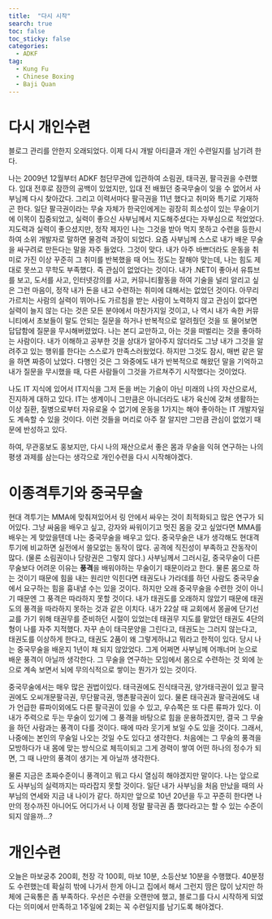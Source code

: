 ```yaml
---
title:  "다시 시작"
search: true
toc: false
toc_sticky: false
categories: 
  - ADKF
tag:
  - Kung Fu
  - Chinese Boxing
  - Baji Quan
---
```


# 다시 개인수련

블로그 관리를 안한지 오래되었다. 이제 다시 개발 아티클과 개인 수련일지를 남기려 한다.

나는 2009년 12월부터 ADKF 첨단무관에 입관하여 소림권, 태극권, 팔극권을 수련했다.
입대 전후로 잠깐의 공백이 있었지만, 입대 전 배웠던 중국무술이 잊을 수 없어서 사부님께 다시 찾아갔다.
그리고 이력서마다 팔극권을 11년 했다고 취미와 특기로 기재하곤 한다.
일단 팔극권이라는 무술 자체가 한국인에게는 굉장히 희소성이 있는 무술이기에 이목이 집중되었고, 실력이 좋으신 사부님께서 지도해주셨다는 자부심으로 적었었다.
지도력과 실력이 좋으셨지만, 정작 제자인 나는 그것을 받아 먹지 못하고 수련을 등한시하여 소위 개발자로 말하면 물경력 과장이 되었다.
요즘 사부님께 스스로 내가 배운 무술을 싸구려로 만든다는 말을 자주 들었다.
그것이 맞다. 내가 아주 바쁘더라도 운동을 취미로 가진 이상 꾸준히 그 취미를 반복했을 때 어느 정도는 잘해야 맞는데, 나는 힘도 제대로 못쓰고 무학도 부족했다.
즉 관심이 없었다는 것이다.
내가 .NET이 좋아서 유튜브를 보고, 도서를 사고, 인터넷강의를 사고, 커뮤니티활동을 하여 기술을 널리 알리고 싶은 그런 마음이, 정작 내가 돈을 내고 수련하는 취미에 대해서는 없었던 것이다.
아무리 가르치는 사람의 실력이 뛰어나도 가르침을 받는 사람이 노력하지 않고 관심이 없다면 실력이 늘지 않는 다는 것은 모든 분야에서 마찬가지일 것이고, 나 역시 내가 속한 커뮤니티에서 초보들이 말도 안되는 질문을 하거나 반복적으로 알려줬던 것을 또 물어보면 답답함에 질문을 무시해버렸었다.
나는 본디 교만하고, 아는 것을 떠벌리는 것을 좋아하는 사람이다.
내가 이해하고 공부한 것을 상대가 알아주지 않더라도 그냥 내가 그것을 알려주고 있는 행위를 한다는 스스로가 만족스러웠었다.
하지만 그것도 잠시, 매번 같은 말을 하면 짜증이 났었다.
다행인 것은 그 와중에도 내가 반복적으로 해왔던 말을 기억하고 내가 질문을 무시했을 때, 다른 사람들이 그것을 가르쳐주기 시작했다는 것이었다.

나도 IT 지식에 있어서 IT지식을 그저 돈을 버는 기술이 아닌 미래의 나의 자산으로서, 진지하게 대하고 있다.
IT는 생계이니 그만큼은 아니더라도 내가 육신에 갖쳐 생활하는 이상 질환, 질병으로부터 자유로울 수 없기에 운동을 1가지는 해야 좋아하는 IT 개발자일도 계속할 수 있을 것이다.
이런 것들을 머리로 아주 잘 알지만 그만큼 관심이 없었기 때문에 반성하고 있다.

하여, 무관홍보도 홍보지만, 다시 나의 재산으로서 좋은 몸과 무술을 익혀 연구하는 나의 평생 과제를 삼는다는 생각으로 개인수련을 다시 시작해야겠다.

# 이종격투기와 중국무술

현대 격투기는 MMA에 맞춰져있어서 링 안에서 싸우는 것이 최적화되고 많은 연구가 되어있다.
그냥 싸움을 배우고 싶고, 강자와 싸워이기고 멋진 몸을 갖고 싶었다면 MMA를 배우는 게 맞았을텐데 나는 중국무술을 배우고 있다.
중국무술은 내가 생각해도 현대격투기에 비교하면 실전에서 쓸모없는 동작이 많다.
공격에 직진성이 부족하고 잔동작이 많다. (물론 소림권이나 당랑권은 그렇지 않다.)
사부님께서 그러시길, 중국무술이 다른 무술보다 어려운 이유는 **풍격**을 배워야하는 무술이기 때문이라고 한다.
물론 몸으로 하는 것이기 때문에 힘을 내는 원리만 익힌다면 태권도나 가라데를 하던 사람도 중국무술에서 요구하는 힘을 흉내낼 수는 있을 것이다.
하지만 오래 중국무술을 수련한 것이 아니기 때문엔 그 풍격은 따라하지 못할 것이다.
내가 태권도를 오래하지 않았기 때문에 태권도의 풍격을 따라하지 못하는 것과 같은 이치다.
내가 22살 때 교회에서 몽골에 단기선교를 가기 위해 태권무를 준비하던 시절이 있었는데 태권무 지도를 맡았던 태권도 4단의 형이 나를 자주 지적했다.
자꾸 손이 태극문양을 그린다고, 태권도는 그러지 않는다고, 태권도를 이상하게 한다고, 태권도 2품이 왜 그렇게하냐고 뭐라고 한적이 있다.
당시 나는 중국무술을 배운지 1년이 채 되지 않았었다.
그게 어쩌면 사부님께 어깨너머 눈으로 배운 풍격이 아닐까 생각한다.
그 무술을 연구하는 모임에서 몸으로 수련하는 것 외에 눈으로 계속 보면서 뇌에 무의식적으로 쌓이는 뭔가가 있는 것이다.

중국무술에서는 매우 많은 권법이있다. 태극권에도 진식태극권, 양가태극권이 있고 팔극권에도 오씨개문팔극권, 무단팔극권, 맹촌팔극권이 있다.
물론 태극권과 팔극권에도 내가 언급한 류파이외에도 다른 팔극권이 있을 수 있고, 우슈쪽은 또 다른 류파가 있다.
이 내가 주력으로 두는 무술이 있기에 그 풍격을 바탕으로 힘을 운용하겠지만, 결국 그 무술을 하던 사람과는 풍격이 다를 것이다.
때에 따라 웃기게 보일 수도 있을 것이다.
그래서, 나중에는 본인의 무술일 나오는 것일 수도 있다고 생각한다.
처음에는 그 무술의 풍격을 모방하다가 내 몸에 맞는 방식으로 체득이되고 그게 경력이 쌓여 어떤 하나의 정수가 되면, 그 때 나만의 풍격이 생기는 게 아닐까 생각한다.

물론 지금은 초짜수준이니 풍격이고 뭐고 다시 열심히 해야겠지만 말이다.
나는 앞으로도 사부님의 실력까지는 따라잡지 못할 것이다.
일단 내가 사부님을 처음 만났을 때의 사부님의 연세와 지금 내 나이가 같다.
하지만 앞으로 10년 20년을 두고 꾸준히 한다면 나만의 정수까진 아니어도 어디가서 나 이제 정말 팔극권 좀 했다라고는 할 수 있는 수준이 되지 않을까...?

# 개인수련

오늘은 마보궁추 200회, 천장 각 100회, 마보 10분, 소등산보 10분을 수행했다.
40분정도 수련했는데 확실히 밖에 나가서 한게 아니고 집에서 해서 그런지 땀은 많이 났지만 하체에 근육통은 좀 부족하다.
우선은 수련을 오랜만에 했고, 블로그를 다시 시작하게 되었다는 의미에서 만족하고 1주일에 2회는 꼭 수련일지를 남기도록 해야겠다.